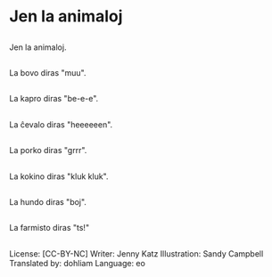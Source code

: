 # Jen la animaloj

##
Jen la animaloj.

##
La bovo diras "muu".

##
La kapro diras "be-e-e".

##
La ĉevalo diras "heeeeeen".

##
La porko diras "grrr".

##
La kokino diras "kluk kluk".

##
La hundo diras "boj".

##
La farmisto diras "ts!"

##
License: [CC-BY-NC]
Writer: Jenny Katz
Illustration: Sandy Campbell
Translated by: dohliam
Language: eo
